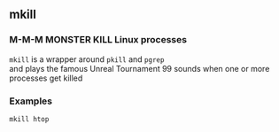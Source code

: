 ## mkill
### M-M-M MONSTER KILL Linux processes

`mkill` is a wrapper around `pkill` and `pgrep`  
and plays the famous Unreal Tournament 99 sounds when one or more processes get killed

### Examples

```
mkill htop
```
